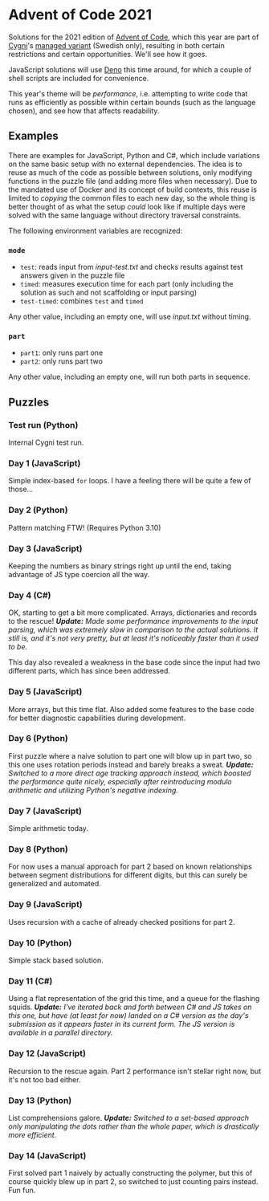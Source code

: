 Advent of Code 2021
===================

Solutions for the 2021 edition of [Advent of Code](https://adventofcode.com/),
which this year are part of [Cygni](https://cygni.se/)'s [managed variant](https://cygni.github.io/aoc/) (Swedish only),
resulting in both certain restrictions and certain opportunities. We'll see how it goes.

JavaScript solutions will use [Deno](https://deno.land) this time around, for which a couple of shell scripts are included for convenience.

This year's theme will be *performance*, i.e. attempting to write code that runs as efficiently as possible within certain bounds (such as the language chosen), and see how that affects readability.


Examples
--------

There are examples for JavaScript, Python and C#, which include variations on the same basic setup with no external dependencies.
The idea is to reuse as much of the code as possible between solutions, only modifying functions in the puzzle file (and adding more files when necessary).
Due to the mandated use of Docker and its concept of build contexts, this reuse is limited to *copying* the common files to each new day,
so the whole thing is better thought of as what the setup *could* look like if multiple days were solved with the same language without directory traversal constraints.

The following environment variables are recognized:

### `mode`

- `test`: reads input from *input-test.txt* and checks results against test answers given in the puzzle file
- `timed`: measures execution time for each part (only including the solution as such and not scaffolding or input parsing)
- `test-timed`: combines `test` and `timed`

Any other value, including an empty one, will use *input.txt* without timing.

### `part`

- `part1`: only runs part one
- `part2`: only runs part two

Any other value, including an empty one, will run both parts in sequence.


Puzzles
-------

### Test run (Python)

Internal Cygni test run.

### Day 1 (JavaScript)

Simple index-based `for` loops. I have a feeling there will be quite a few of those...

### Day 2 (Python)

Pattern matching FTW! (Requires Python 3.10)

### Day 3 (JavaScript)

Keeping the numbers as binary strings right up until the end, taking advantage of JS type coercion all the way.

### Day 4 (C#)

OK, starting to get a bit more complicated. Arrays, dictionaries and records to the rescue!
*__Update:__ Made some performance improvements to the input parsing, which was extremely slow in comparison to the actual solutions. It still is, and it's not very pretty, but at least it's noticeably faster than it used to be.*

This day also revealed a weakness in the base code since the input had two different parts, which has since been addressed.

### Day 5 (JavaScript)

More arrays, but this time flat. Also added some features to the base code for better diagnostic capabilities during development.

### Day 6 (Python)

First puzzle where a naive solution to part one will blow up in part two, so this one uses rotation periods instead and barely breaks a sweat.
*__Update:__ Switched to a more direct age tracking approach instead, which boosted the performance quite nicely, especially after reintroducing modulo arithmetic and utilizing Python's negative indexing.*

### Day 7 (JavaScript)

Simple arithmetic today.

### Day 8 (Python)

For now uses a manual approach for part 2 based on known relationships between segment distributions for different digits, but this can surely be generalized and automated.

### Day 9 (JavaScript)

Uses recursion with a cache of already checked positions for part 2.

### Day 10 (Python)

Simple stack based solution.

### Day 11 (C#)

Using a flat representation of the grid this time, and a queue for the flashing squids.
*__Update:__ I've iterated back and forth between C# and JS takes on this one, but have (at least for now) landed on a C# version as the day's submission as it appears faster in its current form. The JS version is available in a parallel directory.*

### Day 12 (JavaScript)

Recursion to the rescue again. Part 2 performance isn't stellar right now, but it's not too bad either.

### Day 13 (Python)

List comprehensions galore.
*__Update:__ Switched to a set-based approach only manipulating the dots rather than the whole paper, which is drastically more efficient.*

### Day 14 (JavaScript)

First solved part 1 naively by actually constructing the polymer, but this of course quickly blew up in part 2, so switched to just counting pairs instead. Fun fun.
